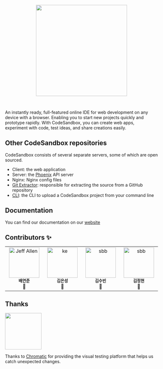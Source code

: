 <p align="center">
  <a href="https://codesandbox.io">
    <img src="https://codesandbox.io/static/img/banner.png?v=2" height="300px">
  </a>
</p>

&nbsp;

An instantly ready, full-featured online IDE for web development on any device
with a browser. Enabling you to start new projects quickly and prototype
rapidly. With CodeSandbox, you can create web apps, experiment with code, test
ideas, and share creations easily.

## Other CodeSandbox repositories

CodeSandbox consists of several separate servers, some of which are open
sourced.

- Client: the web application
- Server: the [Phoenix](https://github.com/phoenixframework/phoenix) API server
- Nginx: Nginx config files
- [Git Extractor](https://github.com/codesandbox/codesandbox-importers):
  responsible for extracting the source from a GitHub repository
- [CLI](https://github.com/codesandbox/codesandbox-importers/tree/master/packages/cli):
  the CLI to upload a CodeSandbox project from your command line

## Documentation

You can find our documentation on our
[website](https://codesandbox.io/docs/learn/introduction/overview)

## Contributors ✨



<table>
  <tbody>
    <tr>
      <td align="center" valign="top" width="14.28%"><img src="https://github.com/jhkimon/mz-hackathon/assets/113989454/f97730b4-aedf-4875-a53f-1a926ebad45f" width="100px;" alt="Jeff Allen"/><br /><sub><b>배연준</b></sub><br />🧠</td>
      <td align="center" valign="top" width="14.28%"><img src="https://github.com/jhkimon/mz-hackathon/assets/113989454/9ad362da-0d51-40d3-bfd0-d796c4c947f3" width="100px;" alt="ke"/><br /><sub><b>김은성</b></sub><br />🧠</td>
      <td align="center" valign="top" width="14.28%"><img src="https://github.com/jhkimon/mz-hackathon/assets/113989454/8a4d249f-33b2-418a-a1ef-97ab24a14caa" width="100px;" alt="sbb"/><br /><sub><b>김수빈</b></sub><br/>👀</td>
      <td align="center" valign="top" width="14.28%"><img src="https://github.com/jhkimon/mz-hackathon/assets/113989454/8a4d249f-33b2-418a-a1ef-97ab24a14caa" width="100px;" alt="sbb"/><br /><sub><b>김정현</b></sub><br/>👀</td>
    </tr>
  </tbody>
</table>


## Thanks

<a href="https://www.chromaticqa.com/"><img src="https://cdn-images-1.medium.com/letterbox/147/36/50/50/1*oHHjTjInDOBxIuYHDY2gFA.png?source=logoAvatar-d7276495b101---37816ec27d7a" width="120"/></a>

Thanks to [Chromatic](https://www.chromaticqa.com/) for providing the visual
testing platform that helps us catch unexpected changes.
